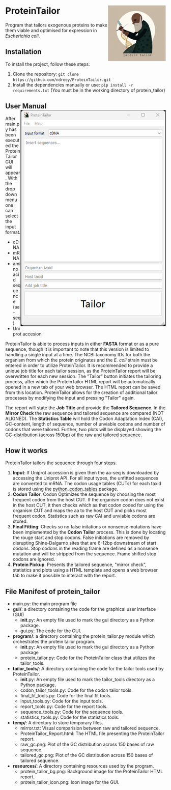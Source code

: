 
# ProteinTailor <img src="docs/ProteinTailor_title.png" alt="logo" width="181" align="right"/>

Program that tailors exogenous proteins to make them viable and optimised for expression in _Escherichia coli_.

## Installation

To install the project, follow these steps:

1. Clone the repository: `git clone https://github.com/ndreey/ProteinTailor.git`
2. Install the dependencies manually or use: `pip install -r requirements.txt` (You must be in the working directory of protein_tailor)

## User Manual <img src="protein_tailor_gui.png" align="right"/>
After main.py has been executed the ProteinTailor GUI will appear. With the drop down menu one can select the input format.
- cDNA
- mRNA
- amino acid sequence (aa-seq)
- Uniprot accesion

ProteinTailor is able to process inputs in either **FASTA** format or as a pure sequence, though it is important to note that this version is limited to handling a single input at a time. The NCBI taxonomy IDs for both the organism from which the protein originates and the _E. coli_ strain must be entered in order to utilize ProteinTailor. It is recommended to provide a unique job title for each tailor session, as the ProteinTailor report will be overwritten for each new session. The "Tailor" button initiates the tailoring process, after which the ProteinTailor HTML report will be automatically opened in a new tab of your web browser. The HTML report can be saved from this location. ProteinTailor allows for the creation of additional tailor processes by modifying the input and pressing "Tailor" again.


The report will state the **Job Title** and provide the **Tailored Sequence**. In the **Mirror Check** the raw sequence and tailored sequence are compared (NOT ALIGNED). The **Statistics Table** will hold the Codon Adaptation Index (CAI), GC-content, length of sequence, number of unviable codons and number of codons that were tailored. Further, two plots will be displayed showing the GC-distribution (across 150bp) of the raw and tailored sequence.


## How it works
ProteinTailor tailors the sequence through four steps.
1. **Input**: If Uniprot accession is given then the aa-seq is downloaded by accessing the Uniprot API. For all input types, the unfitted sequences are converted to mRNA. The codon usage tables (CUTs) for each taxid is stored using the [python_codon_tables](https://github.com/Edinburgh-Genome-Foundry/codon-usage-tables/tree/master/python_codon_tables) package.
2. **Codon Tailor**: Codon Optimizes the sequence by choosing the most frequent codon from the host CUT. If the organism codon does not exist in the host CUT, it then checks which aa that codon coded for using the organism CUT and maps the aa to the host CUT and picks most frequent codon. Statistics such as raw CAI and unviable codons are stored.
3. **Final Fitting**: Checks so no false initations or nonsense mutations have been implemented by the **Codon Tailor** process. This is done by locating the rouge start and stop codons. False initiations are removed by disrupting Shine-Dalgarno sites that are 6-12bp downstream of start codons. Stop codons in the reading frame are defined as a nonsense mutation and will be stripped from the sequence. Frame shifted stop codons are ignored.
4. **Protein Pickup**: Presents the tailored sequence, "mirror check", statistics and plots using a HTML template and opens a web browser tab to make it possible to interact with the report.

## File Manifest of protein_tailor

- main.py: the main program file
- **gui/**: a directory containing the code for the graphical user interface (GUI)
  - __init__.py: An empty file used to mark the gui directory as a Python package.
  - gui.py: The code for the GUI.
- **program/**: a directory containing the protein_tailor.py module which orchestrates the protein tailor program.
  - __init__.py: An empty file used to mark the gui directory as a Python package
  - protein_tailor.py: Code for the ProteinTailor class that utilizes the tailor_tools.
- **tailor_tools/**: A directory containing the code for the tailor tools used by ProteinTailor.
  - __init__.py: An empty file used to mark the tailor_tools directory as a Python package.
  - codon_tailor_tools.py: Code for the codon tailor tools.
  - final_fit_tools.py: Code for the final fit tools.
  - input_tools.py: Code for the input tools.
  - report_tools.py: Code for the report tools.
  - sequence_tools.py: Code for the sequence tools.
  - statistics_tools.py: Code for the statistics tools.
- **temp/**: A directory to store temporary files.
  - mirror.txt: Visual comparision between raw and tailored sequence.
  - ProteinTailor_Report.html: The HTML file presenting the ProteinTailor report.
  - raw_gc.png: Plot of the GC distribution across 150 bases of raw sequence.
  - tailored_gc.png: Plot of the GC distribution across 150 bases of tailored sequence.
- **resources/**: A directory containing resources used by the program.
  - protein_tailor_bg.png: Background image for the ProteinTailor HTML report. 
  - protein_tailor_icon.png: Icon image for the GUI.
